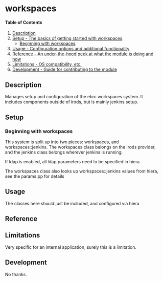 # workspaces

#### Table of Contents

1. [Description](#description)
1. [Setup - The basics of getting started with workspaces](#setup)
    * [Beginning with workspaces](#beginning-with-workspaces)
1. [Usage - Configuration options and additional functionality](#usage)
1. [Reference - An under-the-hood peek at what the module is doing and how](#reference)
1. [Limitations - OS compatibility, etc.](#limitations)
1. [Development - Guide for contributing to the module](#development)

## Description

Manages setup and configuration of the ebrc workspaces system.  It includes
components outside of irods, but is mainly jenkins setup.

## Setup

### Beginning with workspaces

This system is split up into two pieces: workspaces, and workspaces::jenkins.
The workspaces class belongs on the irods provider, and the jenkins class
belongs wherever jenkins is running.  

If ldap is enabled, all ldap parameters need to be specified in hiera.

The workspaces class also looks up workspaces::jenkins values from hiera, see
the params.pp for details

## Usage

The classes here should just be included, and configured via hiera

## Reference


## Limitations

Very specific for an internal application, surely this is a limitation.

## Development

No thanks.


